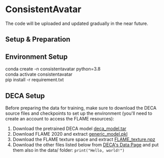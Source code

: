 # ConsistentAvatar
The code will be uploaded and updated gradually in the near future.

## Setup & Preparation
## Environment Setup
conda create -n consistentavatar python=3.8 <br>
conda activate consistentavatar <br>
pip install -r requirement.txt <br>

## DECA Setup
Before preparing the data for training, make sure to download the DECA source files and checkpoints to set up the environment (you'll need to create an account to access the FLAME resources):
1. Download the pretrained DECA model [deca_model.tar](https://github.com/YadiraF/DECA#:~:text=You%20can%20also%20use%20released%20model%20as%20pretrained%20model%2C%20then%20ignor%20the%20pretrain%20step.)
2. Download FLAME 2020 and extract [generic_model.pkl](https://flame.is.tue.mpg.de/download.php)
3. Download the FLAME texture space and extract [FLAME_texture.npz](https://flame.is.tue.mpg.de/download.php)
4. Download the other files listed below from [DECA's Data Page](https://github.com/YadiraF/DECA/tree/master/data) and put them also in the data/ folder:
   `print("Hello, world!")`
